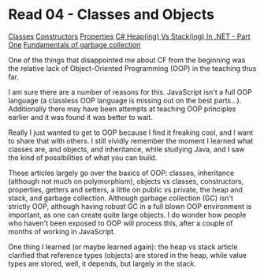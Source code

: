 # Read 04 - Classes and Objects

[Classes](https://docs.microsoft.com/en-us/dotnet/csharp/programming-guide/classes-and-structs/classes)
[Constructors](https://docs.microsoft.com/en-us/dotnet/csharp/programming-guide/classes-and-structs/constructors)
[Properties](https://docs.microsoft.com/en-us/dotnet/csharp/programming-guide/classes-and-structs/properties)
[C# Heap(ing) Vs Stack(ing) In .NET - Part One](https://www.c-sharpcorner.com/article/C-Sharp-heaping-vs-stacking-in-net-part-i/)
[Fundamentals of garbage collection](https://docs.microsoft.com/en-us/dotnet/standard/garbage-collection/fundamentals)

One of the things that disappointed me about CF from the beginning was the relative lack of Object-Oriented Programming (OOP) in the teaching thus far.

I am sure there are a number of reasons for this. JavaScript isn't a full OOP language (a classless OOP language is missing out on the best parts...). Additionally there may have been attempts at teaching OOP principles earlier and it was found it was better to wait.

Really I just wanted to get to OOP because I find it freaking cool, and I want to share that with others. I still vividly remember the moment I learned what classes are, and objects, and inheritance, while studying Java, and I saw the kind of possibilities of what you can build.

These articles largely go over the basics of OOP: classes, inheritance (although not much on polymorphism), objects vs classes, constructors, properties, getters and setters, a little on public vs private, the heap and stack, and garbage collection. Although garbage collection (GC) isn't strictly OOP, although having robust GC in a full blown OOP environment is important, as one can create quite large objects. I do wonder how people who haven't been exposed to OOP will process this, after a couple of months of working in JavaScript.

One thing I learned (or maybe learned again): the heap vs stack article clarified that reference types (objects) are stored in the heap, while value types are stored, well, it depends, but largely in the stack.